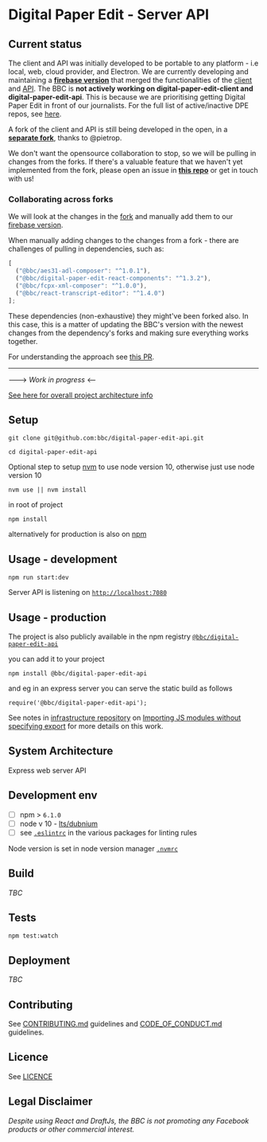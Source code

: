 
#  Digital Paper Edit - Server API

## Current status

The client and API was initially developed to be portable to any platform - i.e local, web, cloud provider, and Electron.
We are currently developing and maintaining a **[firebase version](https://github.com/bbc/digital-paper-edit-firebase)** that merged the functionalities of the [client](https://github.com/bbc/digital-paper-edit-client/) and [API](https://github.com/bbc/digital-paper-edit-api/). The BBC is **not actively working on digital-paper-edit-client and digital-paper-edit-api**. This is because we are prioritising getting Digital Paper Edit in front of our journalists. For the full list of active/inactive DPE repos, see [here](https://github.com/bbc/digital-paper-edit-client/#active).

A fork of the client and API is still being developed in the open, in a **[separate fork](https://github.com/pietrop/digital-paper-edit-api)**, thanks to @pietrop. 

We don't want the opensource collaboration to stop, so we will be pulling in changes from the forks. If there's a valuable feature that we haven't yet implemented from the fork, please open an issue in **[this repo](https://github.com/bbc/digital-paper-edit-firebase)** or get in touch with us!

### Collaborating across forks

We will look at the changes in the [fork](https://github.com/pietrop/digital-paper-edit-api) and manually add them to our [firebase version](https://github.com/bbc/digital-paper-edit-firebase).

When manually adding changes to the changes from a fork - there are challenges of pulling in dependencies, such as:

```javascript
[
  ("@bbc/aes31-adl-composer": "^1.0.1"),
  ("@bbc/digital-paper-edit-react-components": "^1.3.2"),
  ("@bbc/fcpx-xml-composer": "^1.0.0"),
  ("@bbc/react-transcript-editor": "^1.4.0")
];
```

These dependencies (non-exhaustive) they might've been forked also. In this case, this is a matter of updating the BBC's version with the newest changes from the dependency's forks and making sure everything works together.

For understanding the approach see [this PR](https://github.com/bbc/digital-paper-edit-client/pull/94).

---

---> _Work in progress_  <--

<!-- _One liner + link to confluence page_
_Screenshot of UI - optional_ -->

 
[See here for overall project architecture info](https://github.com/bbc/digital-paper-edit-client#project-architecture)

## Setup
<!-- _stack - optional_
_How to build and run the code/app_ -->

 
```
git clone git@github.com:bbc/digital-paper-edit-api.git
```

```
cd digital-paper-edit-api
```

Optional step to setup [nvm](https://github.com/nvm-sh/nvm) to use node version 10, otherwise just use node version 10
```
nvm use || nvm install
```

in root of project
```
npm install
```

alternatively for production is also on [npm](https://www.npmjs.com/package/@bbc/digital-paper-edit-api)

## Usage - development

```
npm run start:dev
```
 
Server API is listening on [`http://localhost:7080`](http://localhost:7080)

## Usage - production


The project is also publicly available in the npm registry [`@bbc/digital-paper-edit-api`](https://www.npmjs.com/package/@bbc/digital-paper-edit-api)

 you can add it to your project
```
npm install @bbc/digital-paper-edit-api
```

and eg in an express server you can serve the static build as follows

```
require('@bbc/digital-paper-edit-api');
```

See notes in [infrastructure repository](https://github.com/bbc/digital-paper-edit-infrastructure) on [Importing JS modules without specifying export](https://github.com/bbc/digital-paper-edit-infrastructure/blob/master/docs/notes/2019-05-24-imports-without-exports.md) for more details on this work.

## System Architecture
<!-- _High level overview of system architecture_ -->

 Express web server API

## Development env
 <!-- _How to run the development environment_

_Coding style convention ref optional, eg which linter to use_

_Linting, github pre-push hook - optional_ -->

- [ ] npm > `6.1.0`
- [ ] node v 10 - [lts/dubnium](https://scotch.io/tutorials/whats-new-in-node-10-dubnium)
- [ ] see [`.eslintrc`](./.eslintrc) in the various packages for linting rules

Node version is set in node version manager [`.nvmrc`](https://github.com/creationix/nvm#nvmrc)
 

## Build
<!-- _How to run build_ -->

_TBC_
 

## Tests
<!-- _How to carry out tests_ -->

```
npm test:watch
```
 

## Deployment
<!-- _How to deploy the code/app into test/staging/production_ -->

_TBC_

## Contributing

See [CONTRIBUTING.md](./CONTRIBUTING.md) guidelines and [CODE_OF_CONDUCT.md](./CODE_OF_CONDUCT.md) guidelines.

## Licence
<!-- mention MIT Licence -->
See [LICENCE](./LICENCE.md)

## Legal Disclaimer

_Despite using React and DraftJs, the BBC is not promoting any Facebook products or other commercial interest._
